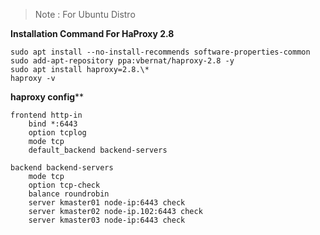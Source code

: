 
> Note : For Ubuntu Distro 

**Installation Command For HaProxy 2.8** 
```
sudo apt install --no-install-recommends software-properties-common
sudo add-apt-repository ppa:vbernat/haproxy-2.8 -y
sudo apt install haproxy=2.8.\*
haproxy -v
```

**haproxy config****

```
frontend http-in
	bind *:6443 
	option tcplog
	mode tcp
	default_backend backend-servers

backend backend-servers
	mode tcp
	option tcp-check
	balance roundrobin
	server kmaster01 node-ip:6443 check
	server kmaster02 node-ip.102:6443 check
	server kmaster03 node-ip:6443 check


```
